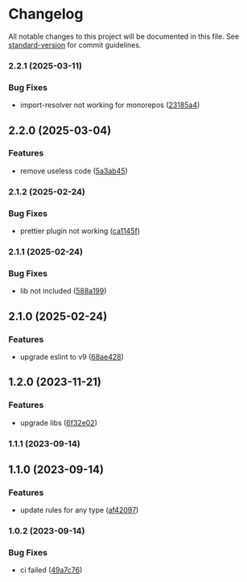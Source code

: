 # Changelog

All notable changes to this project will be documented in this file. See [standard-version](https://github.com/conventional-changelog/standard-version) for commit guidelines.

### 2.2.1 (2025-03-11)


### Bug Fixes

* import-resolver not working for monorepos ([23185a4](https://github.com/daichangxin/js.eslint-config-bundle/commit/23185a474bb5814fd7a068c4513ed1c67d3df1aa))

## 2.2.0 (2025-03-04)


### Features

* remove useless code ([5a3ab45](https://github.com/daichangxin/js.eslint-config-bundle/commit/5a3ab453395768d1251a9c858007fc671f2cfbb1))

### 2.1.2 (2025-02-24)


### Bug Fixes

* prettier plugin not working ([ca1145f](https://github.com/daichangxin/js.eslint-config-bundle/commit/ca1145f53c96e6123f39b0817169cf263d8ac421))

### 2.1.1 (2025-02-24)


### Bug Fixes

* lib not included ([588a199](https://github.com/daichangxin/js.eslint-config-bundle/commit/588a199dbff705ca293f18e4815e0b58a6ff508b))

## 2.1.0 (2025-02-24)


### Features

* upgrade eslint to v9 ([68ae428](https://github.com/daichangxin/js.eslint-config-bundle/commit/68ae42805c9caf58a1ca9da39674633ecf2fc4a6))

## 1.2.0 (2023-11-21)


### Features

* upgrade libs ([6f32e02](https://github.com/daichangxin/js.eslint-config-bundle/commit/6f32e02231e255930d45ad9f330c7a97bb8031f4))

### 1.1.1 (2023-09-14)

## 1.1.0 (2023-09-14)


### Features

* update rules for any type ([af42097](https://github.com/daichangxin/js.eslint-config-bundle/commit/af420974ae0323167eb2ca5513b4bb96304d79a2))

### 1.0.2 (2023-09-14)


### Bug Fixes

* ci failed ([49a7c76](https://github.com/daichangxin/js.eslint-config-bundle/commit/49a7c76ed0537ae18d631d59e2485931dbed0b83))

